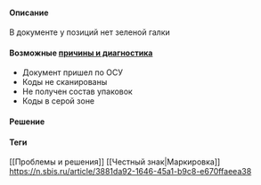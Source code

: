 #### Описание
В документе у позиций нет зеленой галки
#### Возможные [причины и диагностика](https://n.sbis.ru/article/3881da92-1646-45a1-b9c8-e670ffaeea38)
- Документ пришел по ОСУ
- Коды не сканированы
- Не получен состав упаковок
- Коды в серой зоне
#### Решение


#### Теги
[[Проблемы и решения]]
[[Честный знак|Маркировка]]
https://n.sbis.ru/article/3881da92-1646-45a1-b9c8-e670ffaeea38
